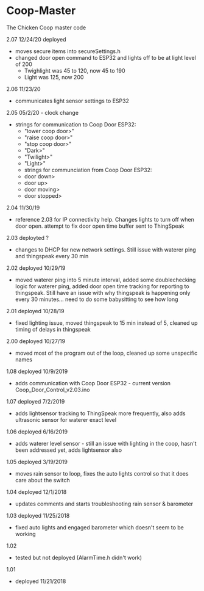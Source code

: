 # Coop-Master
The Chicken Coop master code

2.07 12/24/20 deployed
- moves secure items into secureSettings.h
- changed door open command to ESP32 and lights off to be at light level of 200
	- Twighlight was 45 to 120, now 45 to 190
	- Light was 125, now 200

2.06 11/23/20
- communicates light sensor settings to ESP32

2.05 05/2/20 - clock change
- strings for communication to Coop Door ESP32:
     - "lower coop door>"
     - "raise coop door>"
     - "stop coop door>"
	 - "Dark>"
	 - "Twilight>"
	 - "Light>"
     - strings for communciation from Coop Door ESP32:
     - door down>
     - door up>
     - door moving>
     - door stopped>

2.04 11/30/19 
- reference 2.03 for IP connectivity help. Changes lights to turn off when door open. attempt to fix door open time buffer sent to ThingSpeak

2.03 deployted ? 
- changes to DHCP for new network settings. Still issue with waterer ping and thingspeak every 30 min

2.02 deployed 10/29/19 
- moved waterer ping into 5 minute interval, added some doublechecking logic for waterer ping, added door open time tracking for reporting to thingspeak. Still have an issue with why thingspeak is happening only every 30 minutes... need to do some babysitting to see how long

2.01 deployed 10/28/19 
- fixed lighting issue, moved thingspeak to 15 min instead of 5, cleaned up timing of delays in thingspeak

2.00 deployed 10/27/19 
- moved most of the program out of the loop, cleaned up some unspecific names

1.08 deployed 10/9/2019 
- adds communication with Coop Door ESP32 - current version Coop_Door_Control_v2.03.ino

1.07 deployed 7/2/2019 
- adds lightsensor tracking to ThingSpeak more frequently, also adds ultrasonic sensor for waterer exact level

1.06 deployed 6/16/2019 
- adds waterer level sensor - still an issue with lighting in the coop, hasn't been addressed yet, adds lightsensor also

1.05 deployed 3/19/2019 
- moves rain sensor to loop, fixes the auto lights control so that it does care about the switch

1.04 deployed 12/1/2018 
- updates comments and starts troubleshooting rain sensor & barometer

1.03 deployed 11/25/2018 
- fixed auto lights and engaged barometer which doesn't seem to be working

1.02 
- tested but not deployed (AlarmTime.h didn't work)

1.01 
- deployed 11/21/2018

